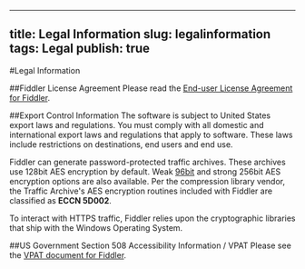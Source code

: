 <!-- http://www.fiddler2.com/Fiddler/help/legal.asp -->

---
title: Legal Information
slug: legalinformation
tags: Legal
publish: true
---

#Legal Information

##Fiddler License Agreement
Please read the [End-user License Agreement for Fiddler](http://www.fiddler2.com/Fiddler/help/license.asp).

##Export Control Information
The software is subject to United States export laws and regulations. You must comply with all domestic and international export laws and regulations that apply to software. These laws include restrictions on destinations, end users and end use.

Fiddler can generate password-protected traffic archives. These archives use 128bit AES encryption by default. Weak [96bit](http://www.pkware.com/documents/casestudies/APPNOTE.TXT) and strong 256bit AES encryption options are also available. Per the compression library vendor, the Traffic Archive's AES encryption routines included with Fiddler are classified as **ECCN 5D002**.

To interact with HTTPS traffic, Fiddler relies upon the cryptographic libraries that ship with the Windows Operating System.

##US Government Section 508 Accessibility Information / VPAT
Please see the [VPAT document for Fiddler](http://www.fiddler2.com/Fiddler/help/VPAT.htm).